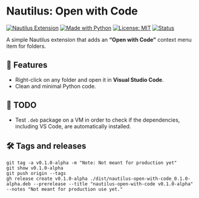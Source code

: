 # Nautilus: Open with Code

[![Nautilus Extension](https://img.shields.io/badge/Nautilus-Extension-brightgreen)](https://gitlab.gnome.org/GNOME/nautilus)
[![Made with Python](https://img.shields.io/badge/Made%20with-Python-blue?logo=python)](https://www.python.org/)
[![License: MIT](https://img.shields.io/badge/License-MIT-yellow.svg)](LICENSE)
[![Status](https://img.shields.io/badge/status-alpha-orange)](https://github.com/kode4ge/nautilus-open-with-code/releases/tag/v0.1.0-alpha)

A simple Nautilus extension that adds an **“Open with Code”** context menu item for folders.


## 🚀 Features

- Right-click on any folder and open it in **Visual Studio Code**.
- Clean and minimal Python code.


## 📝 TODO

- Test `.deb` package on a VM in order to check if the dependencies, including VS Code, are automatically installed.


## 🛠️ Tags and releases

```
git tag -a v0.1.0-alpha -m "Note: Not meant for production yet"
git show v0.1.0-alpha
git push origin --tags
gh release create v0.1.0-alpha ./dist/nautilus-open-with-code_0.1.0-alpha.deb --prerelease --title "nautilus-open-with-code v0.1.0-alpha" --notes "Not meant for production use yet."
```
